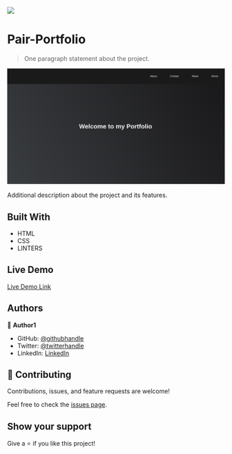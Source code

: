 ![](https://img.shields.io/badge/Microverse-blueviolet)

# Pair-Portfolio

> One paragraph statement about the project.

![screenshot](images/my-portfolio.png)

Additional description about the project and its features.

## Built With

- HTML
- CSS
- LINTERS

## Live Demo

[Live Demo Link](https://github.com/gabrielcoder247/Hello-microverse/)

## Authors

👤 **Author1**

- GitHub: [@githubhandle](https://github.com/githubhandle)
- Twitter: [@twitterhandle](https://twitter.com/twitterhandle)
- LinkedIn: [LinkedIn](https://linkedin.com/in/linkedinhandle)

## 🤝 Contributing

Contributions, issues, and feature requests are welcome!

Feel free to check the [issues page](../../issues/).

## Show your support

Give a ⭐️ if you like this project!


